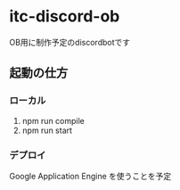 # itc-discord-ob
OB用に制作予定のdiscordbotです

## 起動の仕方
### ローカル
1. npm run compile
2. npm run start
### デプロイ
Google Application Engine を使うことを予定